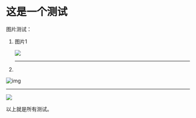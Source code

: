 # 这是一个测试
图片测试：

1. 图片1

   <img src="http://img.baboo.fun/19.01/1642506536(1).png">

   <hr>

2. 

   ![img](http://img.baboo.fun/19.01/1642506536(1).png)

   <hr>

   <img src="http://img.baboo.fun/19.01/1642506536(1).png">



以上就是所有测试。